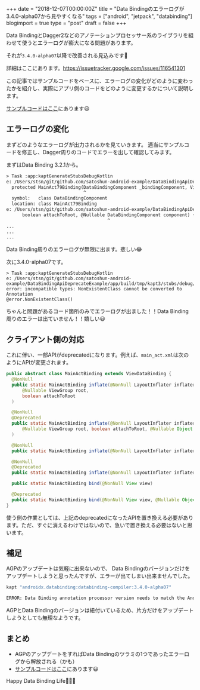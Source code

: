 +++
date = "2018-12-07T00:00:00Z"
title = "Data Bindingのエラーログが3.4.0-alpha07から見やすくなる"
tags = ["android", "jetpack", "databinding"]
blogimport = true
type = "post"
draft = false
+++

Data BindingとDagger2などのアノテーションプロセッサー系のライブラリを組わせて使うとエラーログが膨大になる問題があります。

それが`3.4.0-alpha07`以降で改善される見込みです🎉

詳細はここにあります。https://issuetracker.google.com/issues/116541301

この記事ではサンプルコードをベースに、エラーログの変化がどのように変わったかを紹介し、実際にアプリ側のコードをどのように変更するかについて説明します。

[サンプルコードはここ](https://github.com/satoshun-android-example/DataBindingApiDeprecateExample)にあります😃

## エラーログの変化

まずどのようなエラーログが出力されるかを見ていきます。
適当にサンプルコードを修正し、Dagger周りのコードでエラーを出して確認してみます。

まずはData Binding 3.2.1から。

```txt
> Task :app:kaptGenerateStubsDebugKotlin
e: /Users/stsn/git/github.com/satoshun-android-example/DataBindingApiDeprecateExample/app/build/generated/data_binding_base_class_source_out/debug/dataBindingGenBaseClassesDebug/out/com/github/satoshun/example/sample/databinding/MainAct79Binding.java:17: error: cannot find symbol
  protected MainAct79Binding(DataBindingComponent _bindingComponent, View _root,
                             ^
  symbol:   class DataBindingComponent
  location: class MainAct79Binding
e: /Users/stsn/git/github.com/satoshun-android-example/DataBindingApiDeprecateExample/app/build/generated/data_binding_base_class_source_out/debug/dataBindingGenBaseClassesDebug/out/com/github/satoshun/example/sample/databinding/MainAct79Binding.java:31: error: cannot find symbol
      boolean attachToRoot, @Nullable DataBindingComponent component) {
                                      ^
...
...
...
```

Data Binding周りのエラーログが無限に出ます。悲しい😂

次に3.4.0-alpha07です。

```
> Task :app:kaptGenerateStubsDebugKotlin
e: /Users/stsn/git/github.com/satoshun-android-example/DataBindingApiDeprecateExample/app/build/tmp/kapt3/stubs/debug/com/github/satoshun/example/sample/MainActivityBuilder.java:6: error: incompatible types: NonExistentClass cannot be converted to Annotation
@error.NonExistentClass()
```

ちゃんと問題があるコード箇所のみでエラーログが出ました！！Data Binding周りのエラーは出ていません！！嬉しい😃

## クライアント側の対応

これに伴い、一部APIがdeprecatedになります。例えば、`main_act.xml`は次のようにAPIが変更されます。

```java
public abstract class MainActBinding extends ViewDataBinding {
  @NonNull
  public static MainActBinding inflate(@NonNull LayoutInflater inflater,
      @Nullable ViewGroup root,
      boolean attachToRoot
  )

  @NonNull
  @Deprecated
  public static MainActBinding inflate(@NonNull LayoutInflater inflater,
      @Nullable ViewGroup root, boolean attachToRoot, @Nullable Object component
  )

  @NonNull
  public static MainActBinding inflate(@NonNull LayoutInflater inflater)

  @NonNull
  @Deprecated
  public static MainActBinding inflate(@NonNull LayoutInflater inflater, @Nullable Object component)

  public static MainActBinding bind(@NonNull View view)

  @Deprecated
  public static MainActBinding bind(@NonNull View view, @Nullable Object component)
}
```

使う側の作業としては、上記のdeprecatedになったAPIを置き換える必要があります。ただ、すぐに消えるわけではないので、急いで置き換える必要はないと思います。

## 補足

AGPのアップデートは気軽に出来ないので、
Data Bindingのバージョンだけをアップデートしようと思ったんですが、エラーが出てしまい出来ませんでした。

```groovy
kapt "androidx.databinding:databinding-compiler:3.4.0-alpha07"
```

```txt
ERROR: Data Binding annotation processor version needs to match the Android Gradle Plugin version. You can remove the kapt dependency androidx.databinding:databinding-compiler:3.4.0-alpha07 and Android Gradle Plugin will inject the right version.
```

AGPとData Bindingのバージョンは紐付いているため、片方だけをアップデートしようとしても無理なようです。

## まとめ

- AGPのアップデートをすればData Bindingのツラミの1つであったエラーログから解放される（かも）
- [サンプルコードはここ](https://github.com/satoshun-android-example/DataBindingApiDeprecateExample)にあります😃

Happy Data Binding Life🎉🎉🎉
